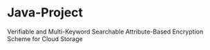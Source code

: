 # Java-Project
Verifiable and Multi-Keyword Searchable Attribute-Based Encryption Scheme for Cloud Storage
